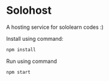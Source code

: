 # Solohost

A hosting service for sololearn codes :)



Install using command:
```bash
npm install
```
Run using command
```bash
npm start
```
